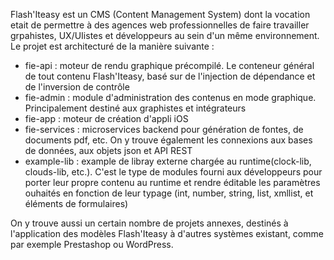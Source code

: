 Flash'Iteasy est un CMS (Content Management System) dont la vocation etait de permettre à des agences web professionnelles de faire travailler grpahistes, UX/UIistes et développeurs au sein d'un même environnement.
Le projet est architecturé de la manière suivante :

- fie-api : moteur de rendu graphique précompilé. Le conteneur général de tout contenu Flash'Iteasy, basé sur de l'injection de dépendance et de l'inversion de contrôle
- fie-admin : module d'administration des contenus en mode graphique. Principalement destiné aux graphistes et intégrateurs
- fie-app : moteur de création d'appli iOS
- fie-services : microservices backend pour génération de fontes, de documents pdf, etc. On y trouve également les connexions aux bases de données, aux objets json et API REST
- example-lib : example de libray externe chargée au runtime(clock-lib, clouds-lib, etc.). C'est le type de modules fourni aux développeurs pour porter leur propre contenu au runtime et rendre éditable les paramètres ouhaités en fonction de leur typage (int, number, string, list, xmllist, et éléments de formulaires)

On y trouve aussi un certain nombre de projets annexes, destinés à l'application des modèles Flash'Iteasy à d'autres systèmes existant, comme par exemple Prestashop ou WordPress.


